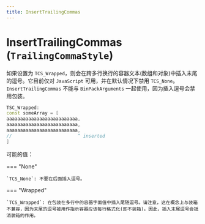 ```yaml
---
title: InsertTrailingCommas
---
```


# InsertTrailingCommas (`TrailingCommaStyle`)

如果设置为 `TCS_Wrapped`，则会在跨多行换行的容器文本(数组和对象)中插入末尾的逗号。它目前仅对 `JavaScript` 可用，并在默认情况下禁用 `TCS_None`。`InsertTrailingCommas` 不能与 `BinPackArguments` 一起使用，因为插入逗号会禁用包装。

```cpp
TSC_Wrapped:
const someArray = [
aaaaaaaaaaaaaaaaaaaaaaaaaa,
aaaaaaaaaaaaaaaaaaaaaaaaaa,
aaaaaaaaaaaaaaaaaaaaaaaaaa,
//                        ^ inserted
]
```

可能的值：

=== "None"

    `TCS_None`: 不要在后面插入逗号。

=== "Wrapped"

    `TCS_Wrapped`: 在包装在多行中的容器字面值中插入尾随逗号。请注意，这在概念上与装箱不兼容，因为末尾的逗号被用作指示容器应该每行格式化(即不装箱)。因此，插入末尾逗号会抵消装箱的作用。
